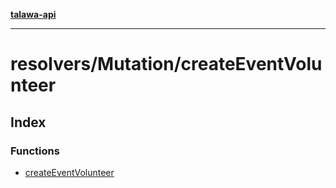 [**talawa-api**](../../../README.md)

***

# resolvers/Mutation/createEventVolunteer

## Index

### Functions

- [createEventVolunteer](functions/createEventVolunteer.md)
